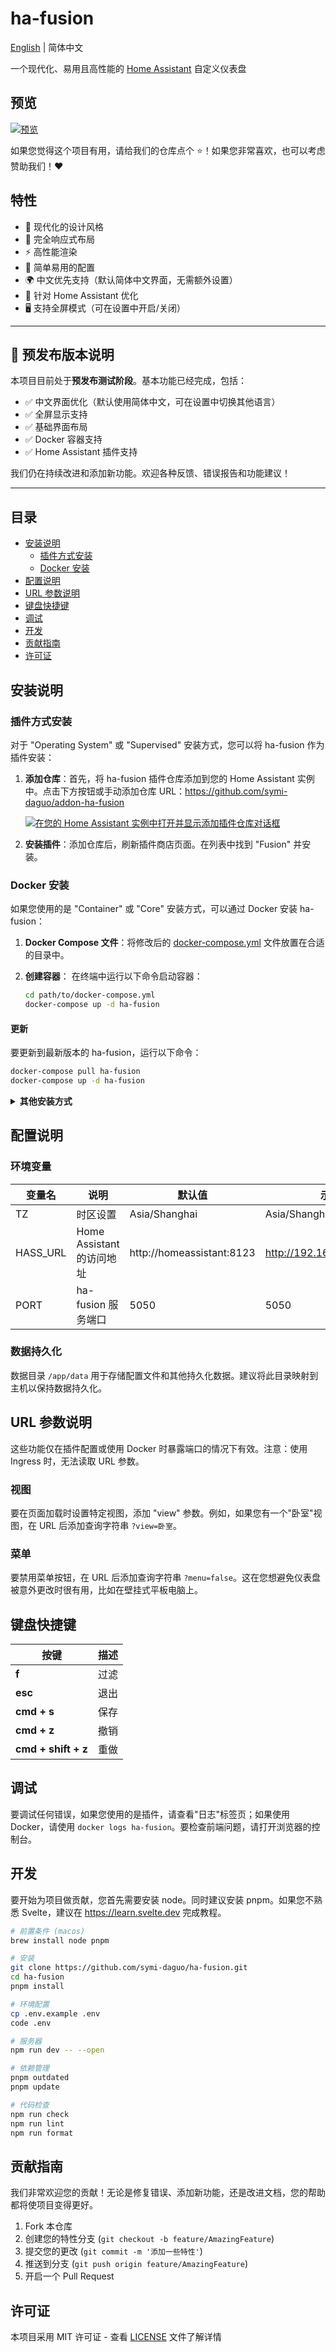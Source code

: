 # ha-fusion

[English](README_EN.md) | 简体中文

一个现代化、易用且高性能的 [Home Assistant](https://www.home-assistant.io/) 自定义仪表盘

## 预览

[![预览](https://raw.githubusercontent.com/symi-daguo/ha-fusion/main/static/preview.png)](https://www.youtube.com/watch?v=D8mWruSuPOM)

如果您觉得这个项目有用，请给我们的仓库点个 ⭐！如果您非常喜欢，也可以考虑赞助我们！❤️

## 特性

- 🎨 现代化的设计风格
- 📱 完全响应式布局
- ⚡ 高性能渲染
- 🔧 简单易用的配置
- 🌍 中文优先支持（默认简体中文界面，无需额外设置）
- 🎯 针对 Home Assistant 优化
- 🖥️ 支持全屏模式（可在设置中开启/关闭）

---

## 📣 预发布版本说明

本项目目前处于**预发布测试阶段**。基本功能已经完成，包括：

- ✅ 中文界面优化（默认使用简体中文，可在设置中切换其他语言）
- ✅ 全屏显示支持
- ✅ 基础界面布局
- ✅ Docker 容器支持
- ✅ Home Assistant 插件支持

我们仍在持续改进和添加新功能。欢迎各种反馈、错误报告和功能建议！

---

## 目录

- [安装说明](#安装说明)
  - [插件方式安装](#插件方式安装)
  - [Docker 安装](#docker-安装)
- [配置说明](#配置说明)
- [URL 参数说明](#url-参数说明)
- [键盘快捷键](#键盘快捷键)
- [调试](#调试)
- [开发](#开发)
- [贡献指南](#贡献指南)
- [许可证](#许可证)

## 安装说明

### 插件方式安装

对于 "Operating System" 或 "Supervised" 安装方式，您可以将 ha-fusion 作为插件安装：

1. **添加仓库**：首先，将 ha-fusion 插件仓库添加到您的 Home Assistant 实例中。点击下方按钮或手动添加仓库 URL：<https://github.com/symi-daguo/addon-ha-fusion>

   [![在您的 Home Assistant 实例中打开并显示添加插件仓库对话框](https://my.home-assistant.io/badges/supervisor_add_addon_repository.svg)](https://my.home-assistant.io/redirect/supervisor_add_addon_repository/?repository_url=https%3A%2F%2Fgithub.com%2Fsymi-daguo%2Faddon-ha-fusion)

2. **安装插件**：添加仓库后，刷新插件商店页面。在列表中找到 "Fusion" 并安装。

### Docker 安装

如果您使用的是 "Container" 或 "Core" 安装方式，可以通过 Docker 安装 ha-fusion：

1. **Docker Compose 文件**：将修改后的 [docker-compose.yml](https://github.com/symi-daguo/ha-fusion/blob/main/docker-compose.yml) 文件放置在合适的目录中。

2. **创建容器**：
   在终端中运行以下命令启动容器：

   ```bash
   cd path/to/docker-compose.yml
   docker-compose up -d ha-fusion
   ```

#### 更新

要更新到最新版本的 ha-fusion，运行以下命令：

```bash
docker-compose pull ha-fusion
docker-compose up -d ha-fusion
```

<details>
<summary>
   <b>其他安装方式</b>
</summary>

如果不使用 docker-compose，更新容器需要额外的步骤。每次更新时，都需要先停止当前容器，删除它，拉取新镜像，然后重新执行 docker run 命令。

```bash
docker run -d \
  --name ha-fusion \
  --network bridge \
  -p 5050:5050 \
  -v /path/to/ha-fusion:/app/data \
  -e TZ=Asia/Shanghai \
  -e HASS_URL=http://homeassistant:8123 \
  --restart always \
  ghcr.io/symi-daguo/ha-fusion
```

#### Kubernetes

如果您想使用 Kubernetes，请参阅 [Chart README.md](https://github.com/symi-daguo/ha-fusion/tree/main/charts/ha-fusion)

</details>

## 配置说明

### 环境变量

| 变量名 | 说明 | 默认值 | 示例 |
|--------|------|--------|-------|
| TZ | 时区设置 | Asia/Shanghai | Asia/Shanghai |
| HASS_URL | Home Assistant 的访问地址 | http://homeassistant:8123 | http://192.168.1.100:8123 |
| PORT | ha-fusion 服务端口 | 5050 | 5050 |

### 数据持久化

数据目录 `/app/data` 用于存储配置文件和其他持久化数据。建议将此目录映射到主机以保持数据持久化。

## URL 参数说明

这些功能仅在插件配置或使用 Docker 时暴露端口的情况下有效。注意：使用 Ingress 时，无法读取 URL 参数。

### 视图

要在页面加载时设置特定视图，添加 "view" 参数。例如，如果您有一个"卧室"视图，在 URL 后添加查询字符串 `?view=卧室`。

### 菜单

要禁用菜单按钮，在 URL 后添加查询字符串 `?menu=false`。这在您想避免仪表盘被意外更改时很有用，比如在壁挂式平板电脑上。

## 键盘快捷键

| 按键                | 描述     |
| ------------------- | -------- |
| **f**               | 过滤     |
| **esc**             | 退出     |
| **cmd + s**         | 保存     |
| **cmd + z**         | 撤销     |
| **cmd + shift + z** | 重做     |

## 调试

要调试任何错误，如果您使用的是插件，请查看"日志"标签页；如果使用 Docker，请使用 `docker logs ha-fusion`。要检查前端问题，请打开浏览器的控制台。

## 开发

要开始为项目做贡献，您首先需要安装 node。同时建议安装 pnpm。如果您不熟悉 Svelte，建议在 <https://learn.svelte.dev> 完成教程。

```bash
# 前置条件 (macos)
brew install node pnpm

# 安装
git clone https://github.com/symi-daguo/ha-fusion.git
cd ha-fusion
pnpm install

# 环境配置
cp .env.example .env
code .env

# 服务器
npm run dev -- --open

# 依赖管理
pnpm outdated
pnpm update

# 代码检查
npm run check
npm run lint
npm run format
```

## 贡献指南

我们非常欢迎您的贡献！无论是修复错误、添加新功能，还是改进文档，您的帮助都将使项目变得更好。

1. Fork 本仓库
2. 创建您的特性分支 (`git checkout -b feature/AmazingFeature`)
3. 提交您的更改 (`git commit -m '添加一些特性'`)
4. 推送到分支 (`git push origin feature/AmazingFeature`)
5. 开启一个 Pull Request

## 许可证

本项目采用 MIT 许可证 - 查看 [LICENSE](LICENSE) 文件了解详情
